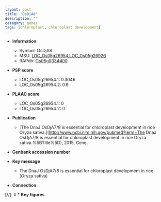 ```yaml
---
layout: post
title: "OsDjA8"
description: ""
category: genes
tags: [chloroplast, chloroplast development]
---
```


* **Information**  
    + Symbol: OsDjA8  
    + MSU: [LOC_Os05g26954](http://rice.plantbiology.msu.edu/cgi-bin/ORF_infopage.cgi?orf=LOC_Os05g26954),[LOC_Os05g26926](http://rice.plantbiology.msu.edu/cgi-bin/ORF_infopage.cgi?orf=LOC_Os05g26926)  
    + RAPdb: [Os05g0334400](http://rapdb.dna.affrc.go.jp/viewer/gbrowse_details/irgsp1?name=Os05g0334400)  

* **PSP score**  
    + LOC_Os05g26954.1: 0.3046 
    + LOC_Os05g26954.2: 0.6 

* **PLAAC score**  
    + LOC_Os05g26954.1: 0 
    + LOC_Os05g26954.2: 0 

* **Publication**  
    + [The DnaJ OsDjA7/8 is essential for chloroplast development in rice Oryza sativa.](http://www.ncbi.nlm.nih.gov/pubmed?term=The DnaJ OsDjA7/8 is essential for chloroplast development in rice Oryza sativa.%5BTitle%5D), 2015, Gene.

* **Genbank accession number**  

* **Key message**  
    + The DnaJ OsDjA7/8 is essential for chloroplast development in rice (Oryza sativa)

* **Connection**  

[//]: # * **Key figures**  


